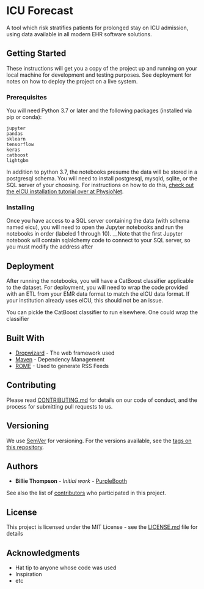 # ICU Forecast
A tool which risk stratifies patients for prolonged stay on ICU admission, using data available in all modern EHR software solutions.

## Getting Started

These instructions will get you a copy of the project up and running on your local machine for development and testing purposes. See deployment for notes on how to deploy the project on a live system.

### Prerequisites

You will need Python 3.7 or later and the following packages (installed via pip or conda):

```
jupyter
pandas
sklearn
tensorflow
keras
catboost
lightgbm
```

In addition to python 3.7, the notebooks presume the data will be stored in a postgresql schema.  You will need to install postgresql, mysqld, sqlite, or the SQL server of your choosing.  For instructions on how to do this, [check out the eICU installation tutorial over at PhysioNet](https://eicu-crd.mit.edu/tutorials/install_eicu_locally/).


### Installing

Once you have access to a SQL server containing the data (with schema named eicu), you will need to open the Jupyter notebooks and run the notebooks in order (labeled 1 through 10).  __Note that the first Jupyter notebook will contain sqlalchemy code to connect to your SQL server, so you must modify the address after 

## Deployment

After running the notebooks, you will have a CatBoost classifier applicable to the dataset.  For deployment, you will need to wrap the code provided with an ETL from your EMR data format to match the eICU data format.  If your institution already uses eICU, this should not be an issue.

You can pickle the CatBoost classifier to run elsewhere.  One could wrap the classifier

## Built With

* [Dropwizard](http://www.dropwizard.io/1.0.2/docs/) - The web framework used
* [Maven](https://maven.apache.org/) - Dependency Management
* [ROME](https://rometools.github.io/rome/) - Used to generate RSS Feeds

## Contributing

Please read [CONTRIBUTING.md](https://gist.github.com/PurpleBooth/b24679402957c63ec426) for details on our code of conduct, and the process for submitting pull requests to us.

## Versioning

We use [SemVer](http://semver.org/) for versioning. For the versions available, see the [tags on this repository](https://github.com/your/project/tags). 

## Authors

* **Billie Thompson** - *Initial work* - [PurpleBooth](https://github.com/PurpleBooth)

See also the list of [contributors](https://github.com/your/project/contributors) who participated in this project.

## License

This project is licensed under the MIT License - see the [LICENSE.md](LICENSE.md) file for details

## Acknowledgments

* Hat tip to anyone whose code was used
* Inspiration
* etc

